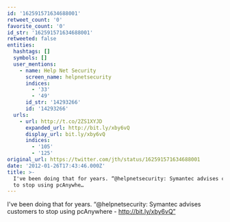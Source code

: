 ```yaml
---
id: '162591571634688001'
retweet_count: '0'
favorite_count: '0'
id_str: '162591571634688001'
retweeted: false
entities:
  hashtags: []
  symbols: []
  user_mentions:
    - name: Help Net Security
      screen_name: helpnetsecurity
      indices:
        - '33'
        - '49'
      id_str: '14293266'
      id: '14293266'
  urls:
    - url: http://t.co/2ZS1XYJD
      expanded_url: http://bit.ly/xby6vQ
      display_url: bit.ly/xby6vQ
      indices:
        - '105'
        - '125'
original_url: https://twitter.com/jth/status/162591571634688001
date: '2012-01-26T17:43:46.000Z'
title: >-
  I've been doing that for years. “@helpnetsecurity: Symantec advises customers
  to stop using pcAnywhe…
---
```


I've been doing that for years. “@helpnetsecurity: Symantec advises customers to stop using pcAnywhere - http://bit.ly/xby6vQ”